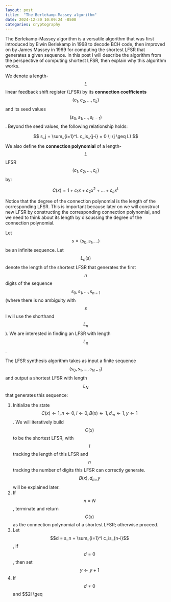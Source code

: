 ```yaml
---
layout: post
title:  "The Berlekamp-Massey algorithm"
date: 2024-12-30 10:09:24 -0500
categories: cryptography
---
```


The Berlekamp-Massey algorithm is a versatile algorithm that was first introduced by Elwin Berlekamp in 1968 to decode BCH code, then improved on by James Massey in 1969 for computing the shortest LFSR that generates a given sequence. In this post I will describe the algorithm from the perspective of computing shortest LFSR, then explain why this algorithm works.

We denote a length-$$L$$ linear feedback shift register (LFSR) by its **connection coefficients** $$(c_1, c_2, \ldots, c_L)$$ and its seed values $$(s_0, s_1, \ldots, s_{L-1})$$. Beyond the seed values, the following relationship holds:

$$
s_j + \sum_{i=1}^L c_is_{j-i} = 0 \; (j \geq L)
$$

We also define the **connection polynomial** of a length-$$L$$ LFSR $$(c_1, c_2, \ldots, c_L)$$ by:

$$
C(x) = 1 + c_1x + c_2x^2 + \ldots + c_Lx^L
$$

Notice that the degree of the connection polynomial is the length of the corresponding LFSR. This is important because later on we will construct new LFSR by constructing the corresponding connection polynomial, and we need to think about its length by discussing the degree of the connection polynomial.

Let $$s = (s_0, s_1, \ldots)$$ be an infinite sequence. Let $$L_n(s)$$ denote the length of the shortest LFSR that generates the first $$n$$ digits of the sequence $$s_0, s_1, \ldots, s_{n-1}$$ (where there is no ambiguity with $$s$$ I will use the shorthand $$L_n$$). We are interested in finding an LFSR with length $$L_n$$.

The LFSR synthesis algorithm takes as input a finite sequence $$(s_0, s_1, \ldots, s_{N-1})$$ and output a shortest LFSR with length $$L_N$$ that generates this sequence:

1. Initialize the state $$C(x) \leftarrow 1, n \leftarrow 0, l \leftarrow 0, B(x) \leftarrow 1, d_m \leftarrow 1, y \leftarrow 1$$. We will iteratively build $$C(x)$$ to be the shortest LFSR, with $$l$$ tracking the length of this LFSR and $$n$$ tracking the number of digits this LFSR can correctly generate. $$B(x), d_m, y$$ will be explained later.
2. If $$n = N$$, terminate and return $$C(x)$$ as the connection polynomial of a shortest LFSR; otherwise proceed.
3. Let $$d = s_n + \sum_{i=1}^l c_is_{n-i}$$, if $$d = 0$$, then set $$y \leftarrow y + 1$$
4. If $$d \neq 0$$ and $$2l \geq 
